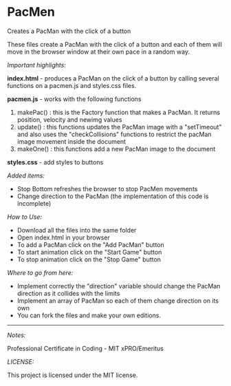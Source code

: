 # PacMen
 Creates a PacMan with the click of a button
 
These files create a PacMan with the click of a button and each of them will move in the browser window at their own pace in a random way.

*Important highlights:*

**index.html** - produces a PacMan on the click of a button by calling several functions on a pacmen.js and styles.css files.

**pacmen.js** - works with the following functions
1. makePac() : this is the Factory function that makes a PacMan. It returns position, velocity and newimg values
2. update() : this functions updates the PacMan image with a "setTimeout" and also uses the "checkCollisions" functions to restrict the pacMan image movement inside the document
3. makeOne() : this functions add a new PacMan image to the document

**styles.css** - add styles to buttons

*Added items:*
- Stop Bottom refreshes the browser to stop PacMen movements
- Change direction to the PacMan (the implementation of this code is incomplete)

*How to Use:*
- Download all the files into the same folder
- Open index.html in your browser
- To add a PacMan click on the "Add PacMan" button
- To start animation click on the "Start Game" button
- To stop animation click on the "Stop Game" button

*Where to go from here:*

- Implement correctly the "direction" variable should change the PacMan direction as it collides with the limits
- Implement an array of PacMan so each of them change direction on its own
- You can fork the files and make your own editions.

---
*Notes:*

Professional Certificate in Coding - MIT xPRO/Emeritus

*LICENSE:*

This project is licensed under the MIT license.

